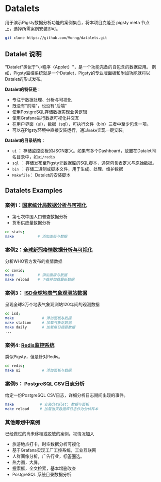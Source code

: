 # Datalets

用于演示Pigsty数据分析功能的案例集合，将本项目克隆至 pigsty meta 节点上，选择所需案例安装即可。

```bash
git clone https://github.com/Vonng/datalets.git
```

## Datalet 说明

"Datalet"类似于"小程序（Applet）"，是一个功能完备的自包含的数据应用。
例如，Pigsty监控系统就是一个Datalet，Pigsty的专业版面板和附加功能就将以Datalet的形式发布。

**Datalet的特征是**：

* 专注于数据处理、分析与可视化
* 既没有"前端"，也没有"后端"
* 使用PostgreSQL存储数据实现业务逻辑
* 使用Grafana进行数据可视化并交互
* 在用户界面（ui），数据（sql），可执行文件（bin）三者中至少包含一项。
* 可以在Pigsty环境中直接安装运行，通过`make`实现一键安装。

**Datalet的目录结构**：

* `ui` ： 存储监控面板的JSON定义。如果有多个Dashboard，放置在Datalet同名目录中，如`ui/redis`
* `sql` ： 存储发布至Pigsty元数据库的SQL脚本，通常包含表定义与原始数据。
* `bin` ： 存储二进制或脚本文件，用于生成、处理、维护数据
* `Makefile`： Datalet的安装脚本


## Datalets Examples




### 案例1：[国家统计局数据分析与可视化](stats/)

* 第七次中国人口普查数据分析
* 货币供应量数据分析

```bash
cd stats;
make           # 添加面板与数据
```


### 案例2：[全球新冠疫情数据分析与可视化](covid/)

分析WHO官方发布的疫情数据

```bash
cd covid;
make           # 添加面板与数据 
make reload    # 下载并加载最新数据
```


### 案例3： [ISD全球地表气象观测站数据](isd/)

呈现全球3万个地表气象观测站120年间的观测数据

```bash
cd isd;
make             # 添加面板与数据 
make station     # 加载气象站数据
make daily       # 加载每日摘要数据
...
```

### 案例4: [Redis监控系统](redis/)

类似Pigsty，但是针对Redis。

```bash
cd redis;
make ui          # 添加面板与数据
```


### 案例5： [PostgreSQL CSV日志分析](pglog/)

给定一份PostgreSQL CSV日志，详细分析日志期间出现的事件。

```bash
make            # 安装datalet: 数据与面板
make reload     # 加载当天数据库日志作为分析样本
```


### 其他筹划中案例

已经做过的尚未移植或脱敏的案例，视情况加入

* 旅游地点打卡，时空数据分析可视化
* 基于Grafana实现工厂工控系统，工业互联网
* 人群画像分析，广告行业，标签圈选。
* 热力图，大屏。
* 搜索框，全文检索，基本增删改查
* PostgreSQL 系统目录数据分析